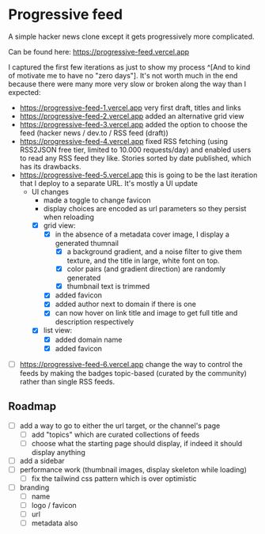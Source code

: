 # Progressive feed

A simple hacker news clone except it gets progressively more complicated.

Can be found here: https://progressive-feed.vercel.app

I captured the first few iterations as just to show my process ^[And to kind of motivate me to have no "zero days"]. It's not worth much in the end because there were many more very slow or broken along the way than I expected:
- https://progressive-feed-1.vercel.app very first draft, titles and links
- https://progressive-feed-2.vercel.app added an alternative grid view
- https://progressive-feed-3.vercel.app added the option to choose the feed (hacker news / dev.to / RSS feed (draft))
- https://progressive-feed-4.vercel.app fixed RSS fetching (using RSS2JSON free tier, limited to 10.000 requests/day) and enabled users to read any RSS feed they like. Stories sorted by date published, which has its drawbacks.
- https://progressive-feed-5.vercel.app this is going to be the last iteration that I deploy to a separate URL. It's mostly a UI update
  - UI changes
    - made a toggle to change favicon
    - display choices are encoded as url parameters so they persist when reloading
    - [x] grid view:
      - [x] in the absence of a metadata cover image, I display a generated thumnail
        - [x] a background gradient, and a noise filter to give them texture, and the title in large, white font on top.
        - [x] color pairs (and gradient direction) are randomly generated
        - [x] thumbnail text is trimmed 
      - [x] added favicon
      - [x] added author next to domain if there is one
      - [x] can now hover on link title and image to get full title and description respectively
    - [x] list view:
      - [x] added domain name
      - [x] added favicon
- [ ] https://progressive-feed-6.vercel.app change the way to control the feeds by making the badges topic-based (curated by the community) rather than single RSS feeds.

## Roadmap 

- [ ] add a way to go to either the url target, or the channel's page
  - [ ] add "topics" which are curated collections of feeds 
  - [ ] choose what the starting page should display, if indeed it should display anything
- [ ] add a sidebar
- [ ] performance work (thumbnail images, display skeleton while loading)
  - [ ] fix the tailwind css pattern which is over optimistic
- [ ] branding
  - [ ] name
  - [ ] logo / favicon
  - [ ] url
  - [ ] metadata also
